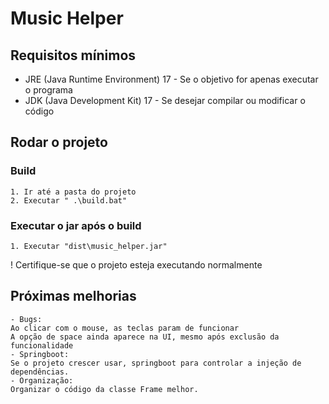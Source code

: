 # Music Helper

## Requisitos mínimos
- JRE (Java Runtime Environment) 17 - Se o objetivo for apenas executar o programa
- JDK (Java Development Kit) 17 - Se desejar compilar ou modificar o código

## Rodar o projeto
### Build
    1. Ir até a pasta do projeto
    2. Executar " .\build.bat" 


### Executar o jar após o build
    1. Executar "dist\music_helper.jar"
   ! Certifique-se que o projeto esteja executando normalmente


## Próximas melhorias
    - Bugs: 
    Ao clicar com o mouse, as teclas param de funcionar
    A opção de space ainda aparece na UI, mesmo após exclusão da funcionalidade
    - Springboot: 
    Se o projeto crescer usar, springboot para controlar a injeção de dependências.
    - Organização: 
    Organizar o código da classe Frame melhor. 
